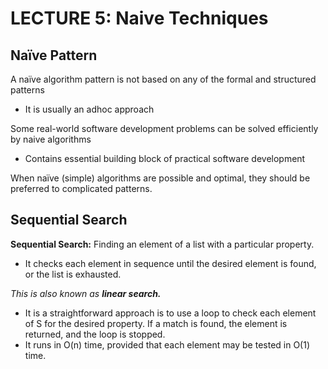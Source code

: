 # LECTURE 5: Naive Techniques

## Naïve Pattern

A naïve algorithm pattern is not based on any of the
formal and structured patterns
-   It is usually an adhoc approach

Some real-world software development problems can
be solved efficiently by naive algorithms
-   Contains essential building block of practical software development

When naïve (simple) algorithms are possible and optimal, they should be preferred to complicated patterns.

## Sequential Search
**Sequential Search:** Finding an element of a list with a particular property.
  - It checks each element in sequence until the desired element is found, or the list is exhausted. 
  
*This is also known as **linear search.***

- It is a straightforward approach is to use a loop to check each element of S for the desired property. If a match is found, the element is returned, and the loop is stopped. 
- It runs in O(n) time, provided that each element may be tested in O(1) time. 
